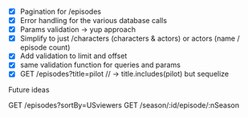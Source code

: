 - [x] Pagination for /episodes
- [x] Error handling for the various database calls
- [x] Params validation -> yup approach
- [x] Simplify to just /characters (characters & actors) or actors (name / episode count)
- [x] Add validation to limit and offset
- [x] same validation function for queries and params
- [x] GET /episodes?title=pilot // -> title.includes(pilot) but sequelize

Future ideas

GET /episodes?sortBy=USviewers
GET /season/:id/episode/:nSeason
